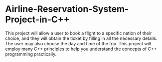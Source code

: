 # Airline-Reservation-System-Project-in-C++

This project will allow a user to book a flight to a specific nation of their choice, and they will obtain the ticket by filling in all the necessary details. The user may also choose the day and time of the trip. This project will employ many C++ principles to help you understand the concepts of C++ programming practically.
